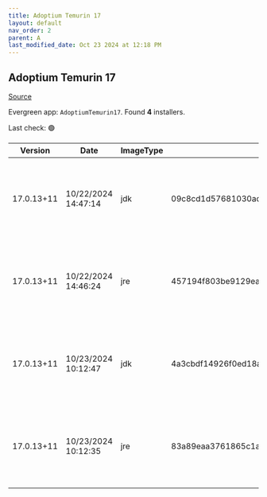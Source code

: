 ```yaml
---
title: Adoptium Temurin 17
layout: default
nav_order: 2
parent: A
last_modified_date: Oct 23 2024 at 12:18 PM
---
```


## Adoptium Temurin 17

[Source](https://adoptium.net/)

Evergreen app: `AdoptiumTemurin17`. Found **4** installers.

Last check: 🟢

| Version    | Date                | ImageType | Checksum                                                         | Size      | Architecture | Type | URI                                                                                                                                                                                                                                                                              |
| ---------- | ------------------- | --------- | ---------------------------------------------------------------- | --------- | ------------ | ---- | -------------------------------------------------------------------------------------------------------------------------------------------------------------------------------------------------------------------------------------------------------------------------------- |
| 17.0.13+11 | 10/22/2024 14:47:14 | jdk       | 09c8cd1d57681030acfd41105eaf5da2a9721f442cfc9655a3a9a7f382268d94 | 168685568 | x64          | msi  | [https://github.com/adoptium/temurin17-binaries/releases/download/jdk-17.0.13%2B11/OpenJDK17U-jdk_x64_windows_hotspot_17.0.13_11.msi](https://github.com/adoptium/temurin17-binaries/releases/download/jdk-17.0.13%2B11/OpenJDK17U-jdk_x64_windows_hotspot_17.0.13_11.msi)       |
| 17.0.13+11 | 10/22/2024 14:46:24 | jre       | 457194f803be9129eaa2f0d50ac62bbd6182bf4923f91000199d936fa04e40e4 | 31813632  | x64          | msi  | [https://github.com/adoptium/temurin17-binaries/releases/download/jdk-17.0.13%2B11/OpenJDK17U-jre_x64_windows_hotspot_17.0.13_11.msi](https://github.com/adoptium/temurin17-binaries/releases/download/jdk-17.0.13%2B11/OpenJDK17U-jre_x64_windows_hotspot_17.0.13_11.msi)       |
| 17.0.13+11 | 10/23/2024 10:12:47 | jdk       | 4a3cbdf14926f0ed18a7c318866b2dc4550eb0e32d87592baf58b1c6f14931a6 | 164925440 | x86          | msi  | [https://github.com/adoptium/temurin17-binaries/releases/download/jdk-17.0.13%2B11/OpenJDK17U-jdk_x86-32_windows_hotspot_17.0.13_11.msi](https://github.com/adoptium/temurin17-binaries/releases/download/jdk-17.0.13%2B11/OpenJDK17U-jdk_x86-32_windows_hotspot_17.0.13_11.msi) |
| 17.0.13+11 | 10/23/2024 10:12:35 | jre       | 83a89eaa3761865c1a3ce561fc3dff138208e2a8442862120934d51047c4d9de | 29278208  | x86          | msi  | [https://github.com/adoptium/temurin17-binaries/releases/download/jdk-17.0.13%2B11/OpenJDK17U-jre_x86-32_windows_hotspot_17.0.13_11.msi](https://github.com/adoptium/temurin17-binaries/releases/download/jdk-17.0.13%2B11/OpenJDK17U-jre_x86-32_windows_hotspot_17.0.13_11.msi) |
